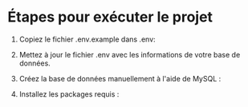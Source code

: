 # Étapes pour exécuter le projet

1. Copiez le fichier .env.example  dans .env:

2. Mettez à jour le fichier .env avec les informations de votre base de données.

3. Créez la base de données manuellement à l'aide de MySQL :

4. Installez les packages requis :
